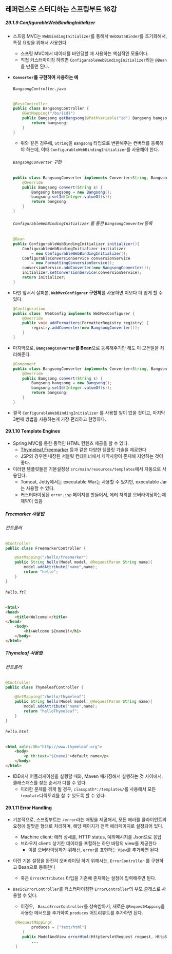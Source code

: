 ## 레퍼런스로 스터디하는 스프링부트 16강

##### 29.1.9 ConfigurableWebBindingInitializer

* 스프링 MVC는 `WebBindingInitializer`를 통해서 `WebDataBinder`를 초기화해서, 특정 요청을 위해서 사용한다.
  * 스프링 MVC에서 데이터를 바인딩할 때 사용하는 핵심적인 모듈이다.
  * 직접 커스터마이징 하려면 `ConfigurableWebBindingInitializer`라는 `@Bean`을 만들면 된다.
  
* **`Converter`를 구현하여 사용하는 예**

    ###### `BangsongController.java`

    ```java
    @RestController
    public class BangsongController {
    	@GetMapping("/bs/{id}")
    	public Bangsong getBangsong(@PathVariable("id") Bangsong bangsong){
        	return bangsong;
    	}
    }
    ```

    * 위와 같은 경우에, `String`을 `Bangsong` 타입으로 변환해주는 컨버터를 등록해야 하는데, 이때 `ConfigurableWebBindingInitializer`를 사용해야 한다.

    ###### `BangsongConverter` 구현

    ```java
    public class BangsongConverter implements Converter<String, Bangsong> {
        @Override
        public Bangsong convert(String s) {
            Bangsong bangsong = new Bangsong();
            bangsong.setId(Integer.valueOf(s));
            return bangsong;
        }
    }
    
    ```

    ###### `ConfigurableWebBindingInitializer` 를 통한 `BangsongConverter`등록

    ```java
    @Bean
    public ConfigurableWebBindingInitializer initializer(){
        ConfigurableWebBindingInitializer initializer 
            = new ConfigurableWebBindingInitializer();
        ConfigurableConversionService conversionService 
            = new FormattingConversionService();
        conversionService.addConverter(new BangsongConverter());
        initializer.setConversionService(conversionService);
        return initializer;
    }
    ```

* 다만 앞서서 살펴본, **`WebMvcConfigurer` 구현체**를 사용하면 이보다 더 쉽게 할 수 있다.

  ```java
  @Configuration
  public class  WebConfig implements WebMvcConfigurer {
      @Override
      public void addFormatters(FormatterRegistry registry) {
          registry.addConverter(new BangsongConverter());
      }
  }
  ```

* 마지막으로, **`BangsongConverter`를 Bean**으로 등록해주기만 해도 이 모든일을 처리해준다.

  ```java
  @Component
  public class BangsongConverter implements Converter<String, Bangsong> {
      @Override
      public Bangsong convert(String s) {
          Bangsong bangsong = new Bangsong();
          bangsong.setId(Integer.valueOf(s));
          return bangsong;
      }
  }
  ```
* 결국 `ConfigurableWebBindingInitializer` 를 사용할 일이 없을 것이고, 마지막 3번째 방법을 사용하는게 가장 편리하고 현명하다.
#### 29.1.10 Template Engines

* Spring MVC를 통한 동적인 HTML 컨텐츠 제공을 할 수 있다.
  * [Thymeleaf](http://www.thymeleaf.org/),[Freemarker](https://freemarker.apache.org/docs/) 등과 같은 다양한 템플릿 기술을 제공한다
  * JSP의 경우엔 내장된 서블릿 컨테이너에서 제약사항이 존재해 지양하는 것이 좋다.
* 이러한 템플릿들은 기본설정상 `src/main/resources/templates`에서 자동으로 사용된다.
  * Tomcat, Jetty에서는 executable War는 사용할 수 있지만, executable Jar는 사용할 수 있다.
  * 커스터마이징된 `error.jsp` 페이지를 만들어서, 에러 처리를 오버라이딩하는제 제약이 있음

##### Freemarker 사용법

###### 컨트롤러

```java
@Controller
public class FreemarkerController {

    @GetMapping("/hello/freemarker")
    public String hello(Model model, @RequestParam String name){
        model.addAttribute("name",name);
        return "hello";
    }
}
```

###### `hello.ftl`

```html
<html>
<head>
    <title>Welcome!</title>
</head>
	<body>
		<h1>Welcome ${name}!</h1>
	</body>
</html>
```

##### Thymeleaf 사용법

###### 컨트롤러

```java
@Controller
public class ThymeleafController {

    @GetMapping("/hello/thymeleaf")
    public String hello(Model model, @RequestParam String name){
        model.addAttribute("name",name);
        return "helloThymeleaf";
    }
}
```

###### `hello.html`

```html
<html xmlns:th="http://www.thymeleaf.org">
	<body>
		<p th:text="${name}">default name</p>
	</body>
</html>
```

* IDE에서 어플리케이션을 실행할 때와, Maven 패키징해서 실행하는 것 사이에서, 클래스패스를 찾는 순서가 다를 수 있다.
  * 이러한 문제를 겪게 될 경우, `classpath*:/templates/`를 사용해서 모든 `template`디렉토리를 찰 수 있도록 할 수 있다.

#### 29.1.11 Error Handling

* 기본적으로, 스프링부트는 `/error`라는 매핑을 제공해서, 모든 에러를 클라이언트의 요청에 알맞은 형태로 처리하며, 해당 페이지가 전역 에러페이지로 설정되어 있다.

  * Machine client: 에러 상세를, HTTP status, 예외메시지를 Json으로 응답
  * 브라우저 client: 상기한 데이터를 포함하는 하얀 바탕의 view를 제공한다
    * 이를 오버라이딩하기 위해선, `error`를 표현하는 `View`를 추가하면 된다.

* 이런 기본 설정을 완전히 오버라이딩 하기 위해서는,  `ErrorController` 를 구현하고 Bean으로 등록한다

  * 혹은 `ErrorAttributes` 타입을 기존에 존재하는 설정에 입력해주면 된다.

* `BasicErrorController`를 커스터마이징한 `ErrorController`의 부모 클래스로 사용할 수 있다.

  * 이경우, ` BasicErrorController`를 상속받아서, 새로운 `@RequestMapping`을 사용한 메서드를 추가하여 `produces` 어트리뷰트를 추가하면 된다.

  ```java
   @RequestMapping(
          produces = {"text/html"}
      )
      public ModelAndView errorHtml(HttpServletRequest request, HttpServletResponse response) {
          ...
   }
  ```
